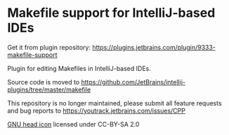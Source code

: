 Makefile support for IntelliJ-based IDEs
========================================

Get it from plugin repository: https://plugins.jetbrains.com/plugin/9333-makefile-support

Plugin for editing Makefiles in IntelliJ-based IDEs.

Source code is moved to https://github.com/JetBrains/intellij-plugins/tree/master/makefile

This repository is no longer maintained, please submit all feature requests and bug reports to https://youtrack.jetbrains.com/issues/CPP

[GNU head icon](https://www.gnu.org/graphics/heckert_gnu.html) licensed under CC-BY-SA 2.0
